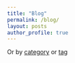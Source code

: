 ```yaml
---
title: "Blog"
permalink: /blog/
layout: posts
author_profile: true
---
```

Or by <a href="/categories/">category</a> or <a href="/tags/">tag</a>

